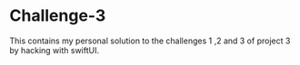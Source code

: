 # Challenge-3
This contains my personal solution to the challenges 1 ,2 and 3  of project 3 by hacking with swiftUI.
